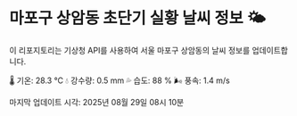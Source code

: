 
# 마포구 상암동 초단기 실황 날씨 정보 🌤️

이 리포지토리는 기상청 API를 사용하여 서울 마포구 상암동의 날씨 정보를 업데이트합니다. 

🌡️ 기온: 28.3 ℃
💧 강수량: 0.5 mm
💦 습도: 88 %
🌬️ 풍속: 1.4 m/s

마지막 업데이트 시각: 2025년 08월 29일 08시 10분    
